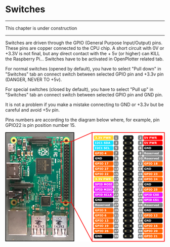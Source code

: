 # Switches

---

This chapter is under construction

---
Switches are driven through the GPIO (General Purpose Input/Output) pins. These pins are copper connected to the CPU chip. A short circuit with 0V or +3.3V is not final, but any direct contact with the + 5v (or higher) can KILL the Raspberry Pi... Switches have to be activated in OpenPlotter related tab. 

For normal switches (opened by default), you have to select "Pull down" in "Switches" tab an connect switch between selected GPIO pin and +3.3v pin (DANGER, NEVER TO +5v). 

For special switches (closed by default), you have to select "Pull up" in "Switches" tab an connect switch between selected GPIO pin and GND pin.

It is not a problem if you make a mistake connecting to GND or +3.3v but be careful and avoid +5v pin. 

Pins numbers are according to the diagram below where, for example, pin GPIO22 is pin position number 15.

![](RP2_Pinout.png)